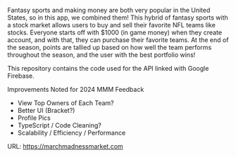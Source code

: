 Fantasy sports and making money are both very popular in the United States, so in this app, we combined them! This hybrid of fantasy sports with a stock market allows users to buy and sell their favorite NFL teams like stocks. Everyone starts off with $1000 (in game money) when they create account, and with that, they can purchase their favorite teams. At the end of the season, points are tallied up based on how well the team performs throughout the season, and the user with the best portfolio wins!

This repository contains the code used for the API linked with Google Firebase.

Improvements Noted for 2024 MMM Feedback
* View Top Owners of Each Team?
* Better UI (Bracket?)
* Profile Pics
* TypeScript / Code Cleaning?
* Scalability / Efficiency / Performance


URL: https://marchmadnessmarket.com
